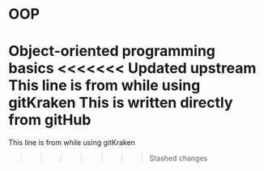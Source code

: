 # OOP
Object-oriented programming basics
<<<<<<< Updated upstream
This line is from while using gitKraken
This is written directly from gitHub
=======
This line is from while using gitKraken
>>>>>>> Stashed changes
